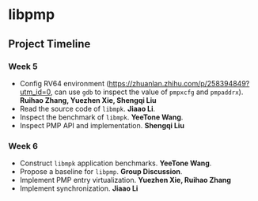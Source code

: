 # libpmp



## Project Timeline



### Week 5

* Config RV64 environment (https://zhuanlan.zhihu.com/p/258394849?utm_id=0, can use `gdb` to inspect the value of `pmpxcfg` and `pmpaddrx`). **Ruihao Zhang, Yuezhen Xie, Shengqi Liu**
* Read the source code of `libmpk`. **Jiaao Li**.
* Inspect the benchmark of `libmpk`. **YeeTone Wang**.
* Inspect PMP API and implementation. **Shengqi Liu**



### Week 6

* Construct `libmpk` application benchmarks. **YeeTone Wang**.
* Propose a baseline for `libpmp`. **Group Discussion**.
* Implement PMP entry virtualization. **Yuezhen Xie, Ruihao Zhang**
* Implement synchronization. **Jiaao Li**







